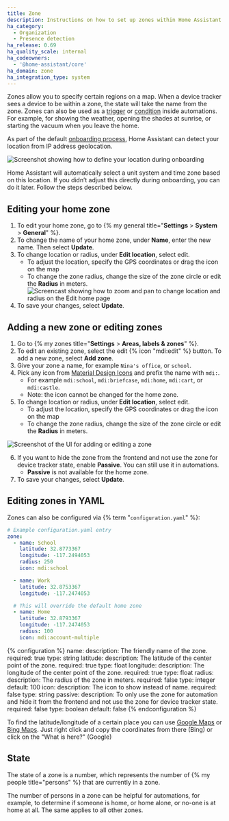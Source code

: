 ```yaml
---
title: Zone
description: Instructions on how to set up zones within Home Assistant.
ha_category:
  - Organization
  - Presence detection
ha_release: 0.69
ha_quality_scale: internal
ha_codeowners:
  - '@home-assistant/core'
ha_domain: zone
ha_integration_type: system
---
```


Zones allow you to specify certain regions on a map. When a device tracker sees a device to be within a zone, the state will take the name from the zone. Zones can also be used as a [trigger](/docs/automation/trigger#zone-trigger) or [condition](/docs/scripts/conditions/#zone-condition) inside automations. For example, for showing the weather, opening the shades at sunrise, or starting the vacuum when you leave the home.

As part of the default [onboarding process](/getting-started/onboarding/), Home Assistant can detect your location from IP address geolocation.

![Screenshot showing how to define your location during onboarding](/images/getting-started/onboarding_location.png)

Home Assistant will automatically select a unit system and time zone based on this location. If you didn’t adjust this directly during onboarding, you can do it later. Follow the steps described below.

## Editing your home zone

1. To edit your home zone, go to {% my general title="**Settings** > **System** > **General**" %}.
2. To change the name of your home zone, under **Name**, enter the new name. Then select **Update**.
3. To change location or radius, under **Edit location**, select edit.
   - To adjust the location, specify the GPS coordinates or drag the icon on the map
   - To change the zone radius, change the size of the zone circle or edit the **Radius** in meters.
      <img class="no-shadow" src='/images/docs/configuration/change_location_radius.webp' alt='Screencast showing how to zoom and pan to change location and radius on the Edit home page'>
4. To save your changes, select **Update**.

## Adding a new zone or editing zones

1. Go to {% my zones title="**Settings** > **Areas, labels & zones**" %}.
2. To edit an existing zone, select the edit {% icon "mdi:edit" %} button. To add a new zone, select **Add zone**.
3. Give your zone a name, for example `Nina's office`, or `school`.
4. Pick any icon from [Material Design Icons](https://pictogrammers.com/library/mdi/) and prefix the name with `mdi:`.
   - For example `mdi:school`, `mdi:briefcase`, `mdi:home`, `mdi:cart`, or `mdi:castle`.
   - Note: the icon cannot be changed for the home zone.
5. To change location or radius, under **Edit location**, select edit.
   - To adjust the location, specify the GPS coordinates or drag the icon on the map
   - To change the zone radius, change the size of the zone circle or edit the **Radius** in meters.

  ![Screenshot of the UI for adding or editing a zone](/images/integrations/zone/zone_edit_ui.png)

6. If you want to hide the zone from the frontend and not use the zone for device tracker state, enable **Passive**. You can still use it in automations.
   - **Passive** is not available for the home zone.
7. To save your changes, select **Update**.

## Editing zones in YAML

Zones can also be configured via {% term "`configuration.yaml`" %}:

```yaml
# Example configuration.yaml entry
zone:
  - name: School
    latitude: 32.8773367
    longitude: -117.2494053
    radius: 250
    icon: mdi:school

  - name: Work
    latitude: 32.8753367
    longitude: -117.2474053

  # This will override the default home zone
  - name: Home
    latitude: 32.8793367
    longitude: -117.2474053
    radius: 100
    icon: mdi:account-multiple
```

{% configuration %}
name:
  description: The friendly name of the zone.
  required: true
  type: string
latitude:
  description: The latitude of the center point of the zone.
  required: true
  type: float
longitude:
  description: The longitude of the center point of the zone.
  required: true
  type: float
radius:
  description: The radius of the zone in meters.
  required: false
  type: integer
  default: 100
icon:
  description: The icon to show instead of name.
  required: false
  type: string
passive:
  description: To only use the zone for automation and hide it from the frontend and not use the zone for device tracker state.
  required: false
  type: boolean
  default: false
{% endconfiguration %}

To find the latitude/longitude of a certain place you can use [Google Maps](https://www.google.com/maps/) or [Bing Maps](https://www.bing.com/maps). Just right click and copy the coordinates from there (Bing) or click on the "What is here?" (Google)

## State

The state of a zone is a number, which represents the number of
{% my people title="persons" %} that are currently in a zone.

The number of persons in a zone can be helpful for automations, for example,
to determine if someone is home, or home alone, or no-one is at home at all.
The same applies to all other zones.
